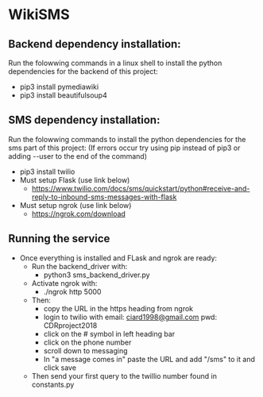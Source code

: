 # WikiSMS

## Backend dependency installation:
Run the folowwing commands in a linux shell to install the python dependencies for the backend of this project:
* pip3 install pymediawiki
* pip3 install beautifulsoup4

## SMS dependency installation:
Run the folowwing commands to install the python dependencies for the sms part of this project:
(If errors occur try using pip instead of pip3 or adding --user to the end of the command)
* pip3 install twilio
* Must setup Flask (use link below)
  * https://www.twilio.com/docs/sms/quickstart/python#receive-and-reply-to-inbound-sms-messages-with-flask
* Must setup ngrok (use link below)
  * https://ngrok.com/download
  
## Running the service
* Once everything is installed and FLask and ngrok are ready:
    * Run the backend_driver with:
      * python3 sms_backend_driver.py
    * Activate ngrok with:
      * ./ngrok http 5000
    * Then:
      * copy the URL in the https heading from ngrok
      * login to twilio with email: ciard1998@gmail.com pwd: CDRproject2018
      * click on the # symbol in left heading bar
      * click on the phone number
      * scroll down to messaging
      * In "a message comes in" paste the URL and add "/sms" to it and click save
    * Then send your first query to the twillio number found in constants.py

